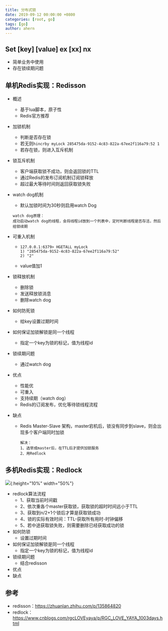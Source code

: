 ```yaml
---
title: 分布式锁
date: 2019-09-12 00:00:00 +0800
categories: [root, go]
tags: [go]
author: ahern
---
```


## Set [key] [value] ex [xx] nx

- 简单业务中使用
- 存在锁续期问题

## 单机Redis实现：Redisson

- 概述

  - 基于lua脚本，原子性
  - Redis官方推荐

- 加锁机制

  - 判断是否存在锁
  - 若无则`hincrby myLock 285475da-9152-4c83-822a-67ee2f116a79:52 1`
  - 若存在锁，则进入互斥机制

- 锁互斥机制

  - 客户端获取锁不成功，则会返回锁的TTL
  - 通过Redis的发布订阅机制订阅锁释放
  - 超过最大等待时间则返回获取锁失败

- watch dog机制

  - 默认加锁时间为30秒则启用watch Dog

  ```
  watch dog原理：
  成功启动watch dog的线程，会将线程id放到一个列表中，定时判断线程是否存活，然后给锁续期
  ```

- 可重入机制

  - ```
    127.0.0.1:6379> HGETALL myLock
    1) "285475da-9152-4c83-822a-67ee2f116a79:52"
    2) "2"
    ```

  - value值加1

- 锁释放机制

  - 删除锁
  - 发送释放锁消息
  - 删除watch dog

- 如何防死锁

  - 给key设置过期时间

- 如何保证加锁解锁是同一个线程

  - 指定一个key为锁的标记，值为线程id

- 锁续期问题

  - 通过watch dog

- 优点

  - 性能优
  - 可重入
  - 支持续期（watch dog）
  - Redis的订阅发布，优化等待锁线程流程

- 缺点

  - Redis Master-Slave 架构，master宕机后，锁没有同步到slave，则会出现多个客户端同时加锁

    ```
    解决：
    1、选举成master后，在TTL后才提供加锁服务
    2、用Redlock
    ```


## 多机Redis实现：Redlock

![](https://raw.githubusercontent.com/li-zeyuan/access/master/img/20210324200845.png){:height="10%" width="50%"}

- redlock算法流程
  - 1、获取当前时间戳
  - 2、依次重各个master获取锁，获取锁的超时时间远小于TTL
  - 3、获取到n/2+1个锁后才算是获取锁成功
  - 4、锁的实际有效时间：TTL-获取所有用时-时钟偏移
  - 5、若中途获取锁失败，则需要删除已经获取成功的锁
- 如何防锁
  - 设置过期时间
- 如何保证加锁解锁是同一个线程
  - 指定一个key为锁的标记，值为线程id
- 锁续期问题
  - 结合redisson
- 优点
- 缺点

## 参考

- redisson：https://zhuanlan.zhihu.com/p/135864820
- redlock：https://www.cnblogs.com/rgcLOVEyaya/p/RGC_LOVE_YAYA_1003days.html
